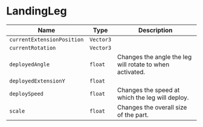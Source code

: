 # LandingLeg

|Name|Type|Description|
|--|--|--|
|`currentExtensionPosition`|`Vector3`||
|`currentRotation`|`Vector3`||
|`deployedAngle`|`float`|Changes the angle the leg will rotate to when activated.|
|`deployedExtensionY`|`float`||
|`deploySpeed`|`float`|Changes the speed at which the leg will deploy.|
|`scale`|`float`|Changes the overall size of the part.|

